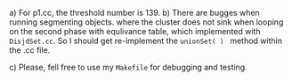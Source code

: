a) For p1.cc, the threshold number is 139.
b) There are bugges when running segmenting objects. 
   where the cluster does not sink when looping on the
   second phase with equlivance table, which implemented 
   with `DisjdSet.cc`. So I should get re-implement 
   the `unionSet( ) ` method within the .cc file.


c) Please, fell free to use my `Makefile` for debugging and testing.

